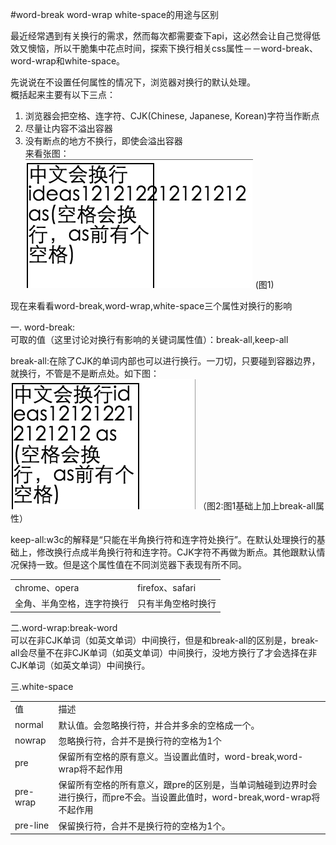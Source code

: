 #word-break  word-wrap  white-space的用途与区别

最近经常遇到有关换行的需求，然而每次都需要查下api，这必然会让自己觉得低效又懊恼，所以干脆集中花点时间，探索下换行相关css属性－－word-break、word-wrap和white-space。

先说说在不设置任何属性的情况下，浏览器对换行的默认处理。  
概括起来主要有以下三点：   
1. 浏览器会把空格、连字符、CJK(Chinese, Japanese, Korean)字符当作断点   
2. 尽量让内容不溢出容器  
3. 没有断点的地方不换行，即使会溢出容器   
来看张图：  
![浏览器默认换行](./assets/default.png)  (图1)

现在来看看word-break,word-wrap,white-space三个属性对换行的影响  

一. word-break:  
可取的值（这里讨论对换行有影响的关键词属性值）：break-all,keep-all

break-all:在除了CJK的单词内部也可以进行换行。一刀切，只要碰到容器边界，就换行，不管是不是断点处。如下图：  
![break-all](./assets/break-all.png)  （图2:图1基础上加上break-all属性）

keep-all:w3c的解释是“只能在半角换行符和连字符处换行”。在默认处理换行的基础上，修改换行点成半角换行符和连字符。CJK字符不再做为断点。其他跟默认情况保持一致。但是这个属性值在不同浏览器下表现有所不同。

<table>
    <tr>
        <td>chrome、opera</td>
        <td>firefox、safari</td>
    </tr>
    <tr>
        <td>全角、半角空格，连字符换行</td>
        <td>只有半角空格时换行</td>
    </tr>
</table>

二.word-wrap:break-word   
可以在非CJK单词（如英文单词）中间换行，但是和break-all的区别是，break-all会尽量不在非CJK单词（如英文单词）中间换行，没地方换行了才会选择在非CJK单词（如英文单词）中间换行。

三.white-space

<table>
    <tr>
        <td>值</td>
        <td>描述</td>
    </tr>
    <tr>
        <td>normal</td>
        <td>默认值。会忽略换行符，并合并多余的空格成一个。</td>
    </tr>
    <tr>
        <td>nowrap</td>
        <td>忽略换行符，合并不是换行符的空格为1个</td>
    </tr>
    <tr>
        <td>pre</td>
        <td>保留所有空格的原有意义。当设置此值时，word-break,word-wrap将不起作用</td>
    </tr>
    <tr>
        <td>pre-wrap</td>
        <td>保留所有空格的所有意义，跟pre的区别是，当单词触碰到边界时会进行换行，而pre不会。当设置此值时，word-break,word-wrap将不起作用</td>
    </tr>
    <tr>
        <td>pre-line</td>
        <td>保留换行符，合并不是换行符的空格为1个。</td>
    </tr>
</table>






  

